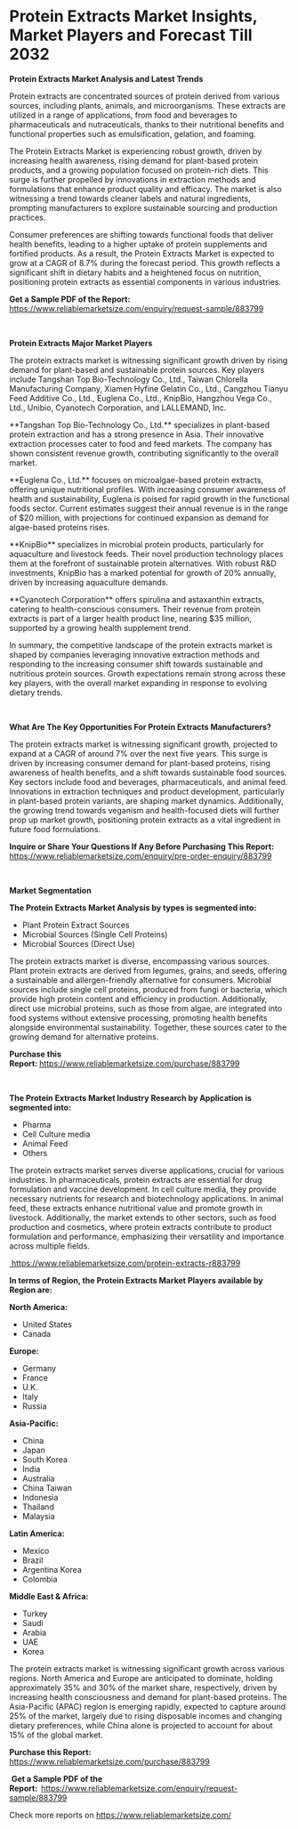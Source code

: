<p><h1>Protein Extracts Market Insights, Market Players and Forecast Till 2032</h1></p><p><strong>Protein Extracts Market Analysis and Latest Trends</strong></p>
<p><p>Protein extracts are concentrated sources of protein derived from various sources, including plants, animals, and microorganisms. These extracts are utilized in a range of applications, from food and beverages to pharmaceuticals and nutraceuticals, thanks to their nutritional benefits and functional properties such as emulsification, gelation, and foaming. </p><p>The Protein Extracts Market is experiencing robust growth, driven by increasing health awareness, rising demand for plant-based protein products, and a growing population focused on protein-rich diets. This surge is further propelled by innovations in extraction methods and formulations that enhance product quality and efficacy. The market is also witnessing a trend towards cleaner labels and natural ingredients, prompting manufacturers to explore sustainable sourcing and production practices. </p><p>Consumer preferences are shifting towards functional foods that deliver health benefits, leading to a higher uptake of protein supplements and fortified products. As a result, the Protein Extracts Market is expected to grow at a CAGR of 8.7% during the forecast period. This growth reflects a significant shift in dietary habits and a heightened focus on nutrition, positioning protein extracts as essential components in various industries.</p></p>
<p><strong>Get a Sample PDF of the Report:&nbsp;</strong> <a href="https://www.reliablemarketsize.com/enquiry/request-sample/883799?utm_campaign=3324&utm_medium=2&utm_source=Github&utm_content=ia&utm_term=08032025&utm_id=protein-extracts">https://www.reliablemarketsize.com/enquiry/request-sample/883799</a></p>
<p>&nbsp;</p>
<p><strong>Protein Extracts Major Market Players</strong></p>
<p><p>The protein extracts market is witnessing significant growth driven by rising demand for plant-based and sustainable protein sources. Key players include Tangshan Top Bio-Technology Co., Ltd., Taiwan Chlorella Manufacturing Company, Xiamen Hyfine Gelatin Co., Ltd., Cangzhou Tianyu Feed Additive Co., Ltd., Euglena Co., Ltd., KnipBio, Hangzhou Vega Co., Ltd., Unibio, Cyanotech Corporation, and LALLEMAND, Inc.</p><p>**Tangshan Top Bio-Technology Co., Ltd.** specializes in plant-based protein extraction and has a strong presence in Asia. Their innovative extraction processes cater to food and feed markets. The company has shown consistent revenue growth, contributing significantly to the overall market.</p><p>**Euglena Co., Ltd.** focuses on microalgae-based protein extracts, offering unique nutritional profiles. With increasing consumer awareness of health and sustainability, Euglena is poised for rapid growth in the functional foods sector. Current estimates suggest their annual revenue is in the range of $20 million, with projections for continued expansion as demand for algae-based proteins rises.</p><p>**KnipBio** specializes in microbial protein products, particularly for aquaculture and livestock feeds. Their novel production technology places them at the forefront of sustainable protein alternatives. With robust R&D investments, KnipBio has a marked potential for growth of 20% annually, driven by increasing aquaculture demands.</p><p>**Cyanotech Corporation** offers spirulina and astaxanthin extracts, catering to health-conscious consumers. Their revenue from protein extracts is part of a larger health product line, nearing $35 million, supported by a growing health supplement trend.</p><p>In summary, the competitive landscape of the protein extracts market is shaped by companies leveraging innovative extraction methods and responding to the increasing consumer shift towards sustainable and nutritious protein sources. Growth expectations remain strong across these key players, with the overall market expanding in response to evolving dietary trends.</p></p>
<p>&nbsp;</p>
<p><strong>What Are The Key Opportunities For Protein Extracts Manufacturers?</strong></p>
<p><p>The protein extracts market is witnessing significant growth, projected to expand at a CAGR of around 7% over the next five years. This surge is driven by increasing consumer demand for plant-based proteins, rising awareness of health benefits, and a shift towards sustainable food sources. Key sectors include food and beverages, pharmaceuticals, and animal feed. Innovations in extraction techniques and product development, particularly in plant-based protein variants, are shaping market dynamics. Additionally, the growing trend towards veganism and health-focused diets will further prop up market growth, positioning protein extracts as a vital ingredient in future food formulations.</p></p>
<p><strong>Inquire or Share Your Questions If Any Before Purchasing This Report:</strong> <a href="https://www.reliablemarketsize.com/enquiry/pre-order-enquiry/883799?utm_campaign=3324&utm_medium=2&utm_source=Github&utm_content=ia&utm_term=08032025&utm_id=protein-extracts">https://www.reliablemarketsize.com/enquiry/pre-order-enquiry/883799</a></p>
<p>&nbsp;</p>
<p><strong>Market Segmentation</strong></p>
<p><strong>The Protein Extracts Market Analysis by types is segmented into:</strong></p>
<p><ul><li>Plant Protein Extract Sources</li><li>Microbial Sources (Single Cell Proteins)</li><li>Microbial Sources (Direct Use)</li></ul></p>
<p><p>The protein extracts market is diverse, encompassing various sources. Plant protein extracts are derived from legumes, grains, and seeds, offering a sustainable and allergen-friendly alternative for consumers. Microbial sources include single cell proteins, produced from fungi or bacteria, which provide high protein content and efficiency in production. Additionally, direct use microbial proteins, such as those from algae, are integrated into food systems without extensive processing, promoting health benefits alongside environmental sustainability. Together, these sources cater to the growing demand for alternative proteins.</p></p>
<p><strong>Purchase this Report:&nbsp;</strong><a href="https://www.reliablemarketsize.com/purchase/883799?utm_campaign=3324&utm_medium=2&utm_source=Github&utm_content=ia&utm_term=08032025&utm_id=protein-extracts">https://www.reliablemarketsize.com/purchase/883799</a></p>
<p>&nbsp;</p>
<p><strong>The Protein Extracts Market Industry Research by Application is segmented into:</strong></p>
<p><ul><li>Pharma</li><li>Cell Culture media</li><li>Animal Feed</li><li>Others</li></ul></p>
<p><p>The protein extracts market serves diverse applications, crucial for various industries. In pharmaceuticals, protein extracts are essential for drug formulation and vaccine development. In cell culture media, they provide necessary nutrients for research and biotechnology applications. In animal feed, these extracts enhance nutritional value and promote growth in livestock. Additionally, the market extends to other sectors, such as food production and cosmetics, where protein extracts contribute to product formulation and performance, emphasizing their versatility and importance across multiple fields.</p></p>
<p><a href="https://www.reliablemarketsize.com/protein-extracts-r883799?utm_campaign=3324&utm_medium=2&utm_source=Github&utm_content=ia&utm_term=08032025&utm_id=protein-extracts">&nbsp;https://www.reliablemarketsize.com/protein-extracts-r883799</a></p>
<p><strong>In terms of Region, the Protein Extracts Market Players available by Region are:</strong></p>
<p>
    <p> <strong> North America: </strong>
        <ul>
            <li>United States</li>
            <li>Canada</li>
        </ul>
        </p> 
    <p> <strong> Europe: </strong>
        <ul>
            <li>Germany</li>
            <li>France</li>
            <li>U.K.</li>
            <li>Italy</li>
            <li>Russia</li>
        </ul>
        </p> 
    <p> <strong> Asia-Pacific: </strong>
        <ul>
            <li>China</li>
            <li>Japan</li>
            <li>South Korea</li>
            <li>India</li>
            <li>Australia</li>
            <li>China Taiwan</li>
            <li>Indonesia</li>
            <li>Thailand</li>
            <li>Malaysia</li>
        </ul>
        </p> 
    <p> <strong> Latin America: </strong>
        <ul>
            <li>Mexico</li>
            <li>Brazil</li>
            <li>Argentina Korea</li>
            <li>Colombia</li>
        </ul>
        </p> 
    <p> <strong> Middle East & Africa: </strong>
        <ul>
            <li>Turkey</li>
            <li>Saudi</li>
            <li>Arabia</li>
            <li>UAE</li>
            <li>Korea</li>
        </ul>
    </p>
    </p>
<p><p>The protein extracts market is witnessing significant growth across various regions. North America and Europe are anticipated to dominate, holding approximately 35% and 30% of the market share, respectively, driven by increasing health consciousness and demand for plant-based proteins. The Asia-Pacific (APAC) region is emerging rapidly, expected to capture around 25% of the market, largely due to rising disposable incomes and changing dietary preferences, while China alone is projected to account for about 15% of the global market.</p></p>
<p><strong>Purchase this Report: </strong><a href="https://www.reliablemarketsize.com/purchase/883799?utm_campaign=3324&utm_medium=2&utm_source=Github&utm_content=ia&utm_term=08032025&utm_id=protein-extracts">https://www.reliablemarketsize.com/purchase/883799</a></p>
<p>&nbsp;<strong>Get a Sample PDF of the Report:&nbsp;&nbsp;</strong><a href="https://www.reliablemarketsize.com/enquiry/request-sample/883799?utm_campaign=3324&utm_medium=2&utm_source=Github&utm_content=ia&utm_term=08032025&utm_id=protein-extracts">https://www.reliablemarketsize.com/enquiry/request-sample/883799</a></p>
<p><strong></strong></p>
<p>Check more reports on <a href="https://www.reliablemarketsize.com/?utm_campaign=3324&utm_medium=2&utm_source=Github&utm_content=ia&utm_term=08032025&utm_id=protein-extracts">https://www.reliablemarketsize.com/</a></p>